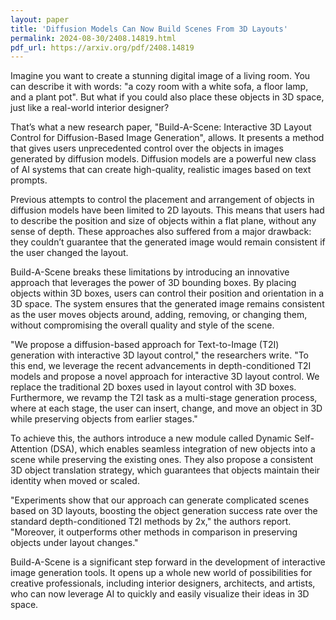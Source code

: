 ```yaml
---
layout: paper
title: 'Diffusion Models Can Now Build Scenes From 3D Layouts'
permalink: 2024-08-30/2408.14819.html
pdf_url: https://arxiv.org/pdf/2408.14819
---
```


Imagine you want to create a stunning digital image of a living room. You can describe it with words: "a cozy room with a white sofa, a floor lamp, and a plant pot". But what if you could also place these objects in 3D space, just like a real-world interior designer? 

That’s what a new research paper, "Build-A-Scene: Interactive 3D Layout Control for Diffusion-Based Image Generation", allows. It presents a method that gives users unprecedented control over the objects in images generated by diffusion models. Diffusion models are a powerful new class of AI systems that can create high-quality, realistic images based on text prompts.

Previous attempts to control the placement and arrangement of objects in diffusion models have been limited to 2D layouts. This means that users had to describe the position and size of objects within a flat plane, without any sense of depth. These approaches also suffered from a major drawback: they couldn’t guarantee that the generated image would remain consistent if the user changed the layout.

Build-A-Scene breaks these limitations by introducing an innovative approach that leverages the power of 3D bounding boxes. By placing objects within 3D boxes, users can control their position and orientation in a 3D space. The system ensures that the generated image remains consistent as the user moves objects around, adding, removing, or changing them, without compromising the overall quality and style of the scene.

"We propose a diffusion-based approach for Text-to-Image (T2I) generation with interactive 3D layout control," the researchers write. "To this end, we leverage the recent advancements in depth-conditioned T2I models and propose a novel approach for interactive 3D layout control. We replace the traditional 2D boxes used in layout control with 3D boxes. Furthermore, we revamp the T2I task as a multi-stage generation process, where at each stage, the user can insert, change, and move an object in 3D while preserving objects from earlier stages."

To achieve this, the authors introduce a new module called Dynamic Self-Attention (DSA), which enables seamless integration of new objects into a scene while preserving the existing ones. They also propose a consistent 3D object translation strategy, which guarantees that objects maintain their identity when moved or scaled.

"Experiments show that our approach can generate complicated scenes based on 3D layouts, boosting the object generation success rate over the standard depth-conditioned T2I methods by 2x," the authors report. "Moreover, it outperforms other methods in comparison in preserving objects under layout changes."

Build-A-Scene is a significant step forward in the development of interactive image generation tools. It opens up a whole new world of possibilities for creative professionals, including interior designers, architects, and artists, who can now leverage AI to quickly and easily visualize their ideas in 3D space. 
